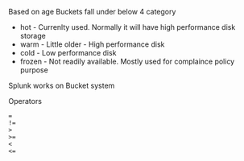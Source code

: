 

Based on age Buckets  fall under below 4 category
* hot -  Currenlty used. Normally it will have high performance disk storage
* warm - Little older - High performance disk
* cold - Low performance disk
* frozen - Not readily available. Mostly used for complaince policy purpose

Splunk works on Bucket system

Operators
```
=
!=
>
>=
<
<=
```
